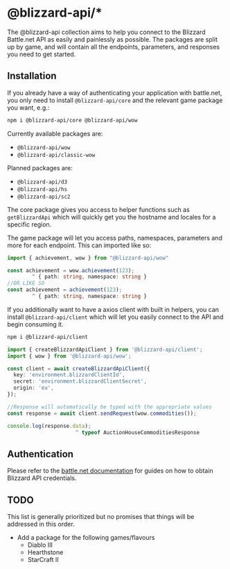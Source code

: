 # @blizzard-api/\*

The @blizzard-api collection aims to help you connect to the Blizzard Battle.net API as easily and painlessly as possible. The packages are split up by game, and will contain all the endpoints, parameters, and responses you need to get started.

## Installation

If you already have a way of authenticating your application with battle.net, you only need to install `@blizzard-api/core` and the relevant game package you want, e.g.:

```sh
npm i @blizzard-api/core @blizzard-api/wow
```

Currently available packages are:

- `@blizzard-api/wow`
- `@blizzard-api/classic-wow`

Planned packages are:

- `@blizzard-api/d3`
- `@blizzard-api/hs`
- `@blizzard-api/sc2`

The core package gives you access to helper functions such as `getBlizzardApi` which will quickly get you the hostname and locales for a specific region.

The game package will let you access paths, namespaces, parameters and more for each endpoint. This can imported like so:

```ts
import { achievement, wow } from "@blizzard-api/wow"

const achievement = wow.achievement(123);
        ^ { path: string, namespace: string }
//OR LIKE SO
const achievement = achievement(123);
        ^ { path: string, namespace: string }
```

If you additionally want to have a axios client with built in helpers, you can install `@blizzard-api/client` which will let you easily connect to the API and begin consuming it.

```sh
npm i @blizzard-api/client
```

```ts
import { createBlizzardApiClient } from '@blizzard-api/client';
import { wow } from '@blizzard-api/wow';

const client = await createBlizzardApiClient({
  key: 'environment.blizzardClientId',
  secret: 'environment.blizzardClientSecret',
  origin: 'eu',
});

//Response will automatically be typed with the appropriate values
const response = await client.sendRequest(wow.commodities());

console.log(response.data);
                      ^ typeof AuctionHouseCommoditiesResponse
```

## Authentication

Please refer to the [battle.net documentation](https://develop.battle.net/documentation/guides/getting-started) for guides on how to obtain Blizzard API credentials.

## TODO

This list is generally prioritized but no promises that things will be addressed in this order.

- Add a package for the following games/flavours
  - Diablo III
  - Hearthstone
  - StarCraft II
